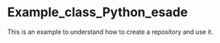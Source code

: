 # Example_class_Python_esade
This is an example to understand how to create a repository and use it.

